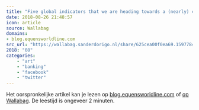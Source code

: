 ```yaml
---
title: "Five global indicators that we are heading towards a (nearly) cashless future - equensWorldline blog"
date: 2018-08-26 21:48:57
icon: article
source: Wallabag
domains:
- blog.equensworldline.com
src_url: "https://wallabag.sanderdorigo.nl/share/625cea00f0ea69.15977844"
2018: "08"
categories:
    - "art"
    - "banking"
    - "facebook"
    - "twitter"
---
```

Het oorspronkelijke artikel kan je lezen op [blog.equensworldline.com](https://blog.equensworldline.com/eu/2018/07/five-global-indicators-that-we-are-heading-towards-a-nearly-cashless-future/) of [op Wallabag](https://wallabag.sanderdorigo.nl/share/625cea00f0ea69.15977844). De leestijd is ongeveer 2 minuten.